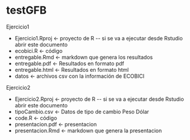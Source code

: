 # testGFB

Ejercicio1
-  Ejercicio1.Rproj <- proyecto de R -- si se va a ejecutar desde Rstudio abrir este documento
-  ecobici.R <- código
-  entregable.Rmd <- markdown que genera los resultados
-  entregable.pdf <- Resultados en formato pdf
-  entregable.html <- Resultados en formato html
-  datos <- archivos csv con la información de ECOBICI

Ejercicio2
-  Ejercicio2.Rproj <- proyecto de R -- si se va a ejecutar desde Rstudio abrir este documento
-  tipoCambio.csv <- Datos de tipo de cambio Peso Dólar
-  code.R <- código
-  presentacion.pdf <- presentacion
-  presentacion.Rmd <- markdown que genera la presentacion
